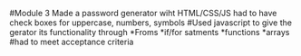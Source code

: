 #Module 3
Made a password generator wiht HTML/CSS/JS
had to have check boxes for uppercase, numbers, symbols
#Used javascript to give the gerator its functionality through
*Froms
*if/for satments
*functions
*arrays
#had to meet acceptance criteria

